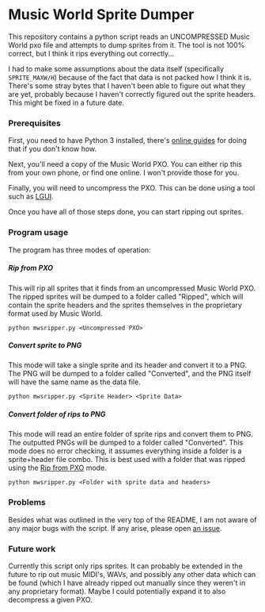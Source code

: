 
# Music World Sprite Dumper
This repository contains a python script reads an UNCOMPRESSED Music World pxo file and attempts to dump sprites from it. The tool is not 100% correct, but I think it rips everything out correctly... 

I had to make some assumptions about the data itself (specifically `SPRITE_MAXW/H`) because of the fact that data is not packed how I think it is. There's some stray bytes that I haven't been able to figure out what they are yet, probably because I haven't correctly figured out the sprite headers. This might be fixed in a future date.


### Prerequisites
First, you need to have Python 3 installed, there's [online guides](https://realpython.com/installing-python/) for doing that if you don't know how.

Next, you'll need a copy of the Music World PXO. You can either rip this from your own phone, or find one online. I won't provide those for you.

Finally, you will need to uncompress the PXO. This can be done using a tool such as [LGUI](https://code.google.com/archive/p/lgui/).

Once you have all of those steps done, you can start ripping out sprites.


### Program usage
The program has three modes of operation:

##### Rip from PXO
This will rip all sprites that it finds from an uncompressed Music World PXO. The ripped sprites will be dumped to a folder called "Ripped", which will contain the sprite headers and the sprites themselves in the proprietary format used by Music World.
```
python mwsripper.py <Uncompressed PXO>
```

##### Convert sprite to PNG
This mode will take a single sprite and its header and convert it to a PNG. The PNG will be dumped to a folder called "Converted", and the PNG itself will have the same name as the data file.
```
python mwsripper.py <Sprite Header> <Sprite Data>
```

##### Convert folder of rips to PNG
This mode will read an entire folder of sprite rips and convert them to PNG. The outputted PNGs will be dumped to a folder called "Converted". This mode does no error checking, it assumes everything inside a folder is a sprite+header file combo. This is best used with a folder that was ripped using the [Rip from PXO](#Rip_from_PXO) mode.
```
python mwsripper.py <Folder with sprite data and headers>
```

### Problems
Besides what was outlined in the very top of the README, I am not aware of any major bugs with the script. If any arise, please open [an issue](../../issues).


### Future work
Currently this script only rips sprites. It can probably be extended in the future to rip out music MIDI's, WAVs, and possibly any other data which can be found (which I have already ripped out manually since they weren't in any proprietary format). Maybe I could potentially expand it to also decompress a given PXO.
